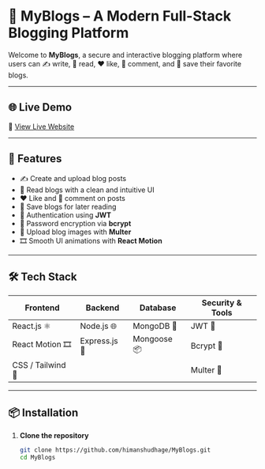 # 📝 MyBlogs – A Modern Full-Stack Blogging Platform

Welcome to **MyBlogs**, a secure and interactive blogging platform where users can ✍️ write, 📖 read, ❤️ like, 💬 comment, and 📌 save their favorite blogs.

---

## 🌐 Live Demo

🚀 [View Live Website](https://your-deployment-link.com)

---

## 📸 Features

- ✍️ Create and upload blog posts  
- 📖 Read blogs with a clean and intuitive UI  
- ❤️ Like and 💬 comment on posts  
- 📌 Save blogs for later reading  
- 🔐 Authentication using **JWT**  
- 🧂 Password encryption via **bcrypt**  
- 📁 Upload blog images with **Multer**  
- 🎞️ Smooth UI animations with **React Motion**

---

## 🛠️ Tech Stack

| Frontend         | Backend         | Database     | Security & Tools   |
|------------------|------------------|--------------|---------------------|
| React.js ⚛️       | Node.js 🌐        | MongoDB 🍃    | JWT 🔐              |
| React Motion 🎞️  | Express.js 🚀     | Mongoose 📦   | Bcrypt 🧂           |
| CSS / Tailwind 🎨 |                  |              | Multer 📁           |

---

## 📦 Installation

1. **Clone the repository**
   ```bash
   git clone https://github.com/himanshudhage/MyBlogs.git
   cd MyBlogs

